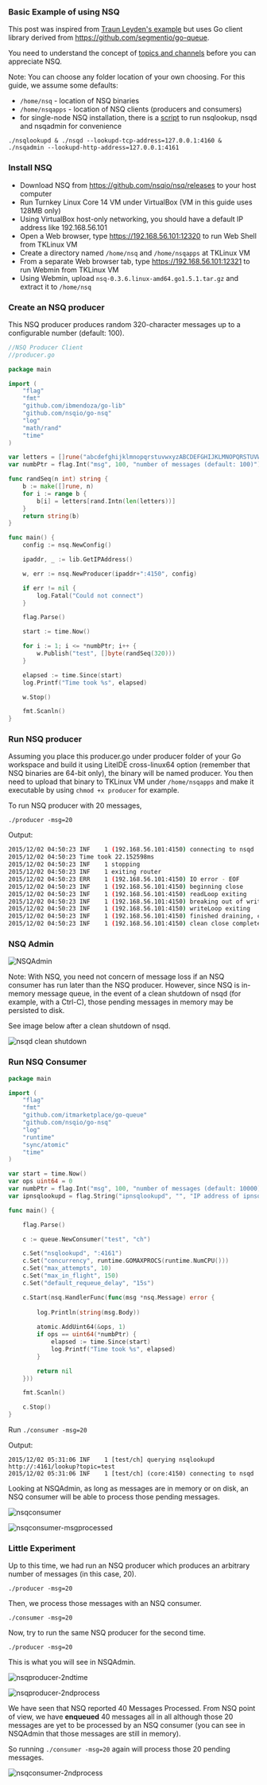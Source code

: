 ### Basic Example of using NSQ

This post was inspired from [Traun Leyden's example](http://tleyden.github.io/blog/2014/11/12/an-example-of-using-nsq-from-go/) but uses Go client library derived from https://github.com/segmentio/go-queue.

You need to understand the concept of [topics and channels](http://blog.charmes.net/2014/10/first-look-at-nsq.html) before you can appreciate NSQ.

Note: You can choose any folder location of your own choosing. For this guide, we assume some defaults:

- ```/home/nsq``` - location of NSQ binaries
- ```/home/nsqapps``` - location of NSQ clients (producers and consumers)
- for single-node NSQ installation, there is a [script](https://github.com/ibmendoza/go-examples/blob/master/nsq/startup.sh) to run nsqlookup, nsqd and nsqadmin for convenience


```./nsqlookupd & ./nsqd --lookupd-tcp-address=127.0.0.1:4160 & ./nsqadmin --lookupd-http-address=127.0.0.1:4161```


### Install NSQ

- Download NSQ from https://github.com/nsqio/nsq/releases to your host computer
- Run Turnkey Linux Core 14 VM under VirtualBox (VM in this guide uses 128MB only)
- Using VirtualBox host-only networking, you should have a default IP address like 192.168.56.101
- Open a Web browser, type https://192.168.56.101:12320 to run Web Shell from TKLinux VM
- Create a directory named ```/home/nsq``` and ```/home/nsqapps``` at TKLinux VM
- From a separate Web browser tab, type https://192.168.56.101:12321 to run Webmin from TKLinux VM
- Using Webmin, upload ```nsq-0.3.6.linux-amd64.go1.5.1.tar.gz``` and extract it to ```/home/nsq```

### Create an NSQ producer

This NSQ producer produces random 320-character messages up to a configurable number (default: 100).


```go 
//NSQ Producer Client
//producer.go

package main

import (
    "flag"
    "fmt"
    "github.com/ibmendoza/go-lib"
    "github.com/nsqio/go-nsq"
    "log"
    "math/rand"
    "time"
)

var letters = []rune("abcdefghijklmnopqrstuvwxyzABCDEFGHIJKLMNOPQRSTUVWXYZ!@#$%^&*()1234567890")
var numbPtr = flag.Int("msg", 100, "number of messages (default: 100)")

func randSeq(n int) string {
    b := make([]rune, n)
    for i := range b {
        b[i] = letters[rand.Intn(len(letters))]
    }
    return string(b)
}

func main() {
    config := nsq.NewConfig()

    ipaddr, _ := lib.GetIPAddress()

    w, err := nsq.NewProducer(ipaddr+":4150", config)

    if err != nil {
        log.Fatal("Could not connect")
    }

    flag.Parse()

    start := time.Now()

    for i := 1; i <= *numbPtr; i++ {
        w.Publish("test", []byte(randSeq(320)))
    }

    elapsed := time.Since(start)
    log.Printf("Time took %s", elapsed)

    w.Stop()

    fmt.Scanln()
}
```

### Run NSQ producer

Assuming you place this producer.go under producer folder of your Go workspace and build it using LiteIDE cross-linux64 option 
(remember that NSQ binaries are 64-bit only), the binary will be named producer.
You then need to upload that binary to TKLinux VM under ```/home/nsqapps``` and make it executable by using 
```chmod +x producer``` for example.

To run NSQ producer with 20 messages,

```./producer -msg=20```

Output:

```bash
2015/12/02 04:50:23 INF    1 (192.168.56.101:4150) connecting to nsqd
2015/12/02 04:50:23 Time took 22.152598ms
2015/12/02 04:50:23 INF    1 stopping
2015/12/02 04:50:23 INF    1 exiting router
2015/12/02 04:50:23 ERR    1 (192.168.56.101:4150) IO error - EOF
2015/12/02 04:50:23 INF    1 (192.168.56.101:4150) beginning close
2015/12/02 04:50:23 INF    1 (192.168.56.101:4150) readLoop exiting
2015/12/02 04:50:23 INF    1 (192.168.56.101:4150) breaking out of writeLoop
2015/12/02 04:50:23 INF    1 (192.168.56.101:4150) writeLoop exiting
2015/12/02 04:50:23 INF    1 (192.168.56.101:4150) finished draining, cleanup exiting 
2015/12/02 04:50:23 INF    1 (192.168.56.101:4150) clean close complete
```


### NSQ Admin

![NSQAdmin](https://itjumpstart.files.wordpress.com/2015/12/nsqadmin.png)

Note: With NSQ, you need not concern of message loss if an NSQ consumer has run later than the NSQ producer. However, since NSQ is in-memory 
message queue, in the event of a clean shutdown of nsqd (for example, with a Ctrl-C), those pending messages in memory may be persisted to disk.

See image below after a clean shutdown of nsqd.

![nsqd clean shutdown](https://itjumpstart.files.wordpress.com/2015/12/nsqd-cleanshutdown.png)


### Run NSQ Consumer

```go
package main

import (
	"flag"
	"fmt"
	"github.com/itmarketplace/go-queue"
	"github.com/nsqio/go-nsq"
	"log"
	"runtime"
	"sync/atomic"
	"time"
)

var start = time.Now()
var ops uint64 = 0
var numbPtr = flag.Int("msg", 100, "number of messages (default: 10000)")
var ipnsqlookupd = flag.String("ipnsqlookupd", "", "IP address of ipnsqlookupd")

func main() {

	flag.Parse()

	c := queue.NewConsumer("test", "ch")

	c.Set("nsqlookupd", ":4161")
	c.Set("concurrency", runtime.GOMAXPROCS(runtime.NumCPU()))
	c.Set("max_attempts", 10)
	c.Set("max_in_flight", 150)
	c.Set("default_requeue_delay", "15s")

	c.Start(nsq.HandlerFunc(func(msg *nsq.Message) error {
		
		log.Println(string(msg.Body))
		
		atomic.AddUint64(&ops, 1)
		if ops == uint64(*numbPtr) {
			elapsed := time.Since(start)
			log.Printf("Time took %s", elapsed)
		}

		return nil
	}))

	fmt.Scanln()

	c.Stop()
}
```

Run ```./consumer -msg=20```

Output:

```
2015/12/02 05:31:06 INF    1 [test/ch] querying nsqlookupd http://:4161/lookup?topic=test
2015/12/02 05:31:06 INF    1 [test/ch] (core:4150) connecting to nsqd                       
```

Looking at NSQAdmin, as long as messages are in memory or on disk, an NSQ consumer will 
be able to process those pending messages.

![nsqconsumer](https://itjumpstart.files.wordpress.com/2015/12/nsqconsumer.png)

![nsqconsumer-msgprocessed](https://itjumpstart.files.wordpress.com/2015/12/nsqconsumer-msgprocessed.png)

### Little Experiment

Up to this time, we had run an NSQ producer which produces an arbitrary number of messages (in this case, 20).

```./producer -msg=20```

Then, we process those messages with an NSQ consumer.

```./consumer -msg=20```

Now, try to run the same NSQ producer for the second time.

```./producer -msg=20```

This is what you will see in NSQAdmin.

![nsqproducer-2ndtime](https://itjumpstart.files.wordpress.com/2015/12/nsqproducer-2ndtime.png)

![nsqproducer-2ndprocess](https://itjumpstart.files.wordpress.com/2015/12/nsqproducer-2ndprocess.png)

We have seen that NSQ reported 40 Messages Processed. From NSQ point of view,
we have **enqueued** 40 messages all in all although those 20 messages are yet to be processed by an NSQ consumer (you can see in NSQAdmin that those messages are still in memory).

So running ```./consumer -msg=20``` again will process those 20 pending messages.

![nsqconsumer-2ndprocess](https://itjumpstart.files.wordpress.com/2015/12/nsqconsumer-2ndprocess.png)
